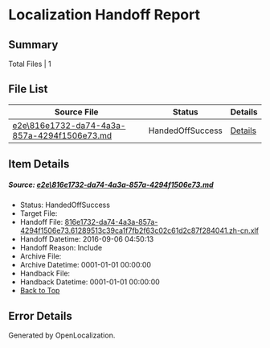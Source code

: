 # <a name='report-top'></a> Localization Handoff Report

## Summary
 Total Files | 1

## File List
 Source File | Status | Details 
 ----------- | ------ | ------- 
 [e2e\816e1732-da74-4a3a-857a-4294f1506e73.md](https://github.com/OpenLocalizationTestOrg/ol-test0/blob/e2b00633cb7935a92dc8954727625a30e350eb99/e2e/816e1732-da74-4a3a-857a-4294f1506e73.md) | HandedOffSuccess | [Details](#bac1c7a4d99828b50a9eb7b10daff41ddd11cb601)

## Item Details
##### <a name='bac1c7a4d99828b50a9eb7b10daff41ddd11cb601'></a> Source: [e2e\816e1732-da74-4a3a-857a-4294f1506e73.md](https://github.com/OpenLocalizationTestOrg/ol-test0/blob/e2b00633cb7935a92dc8954727625a30e350eb99/e2e/816e1732-da74-4a3a-857a-4294f1506e73.md)
* Status: HandedOffSuccess
* Target File: 
* Handoff File: [816e1732-da74-4a3a-857a-4294f1506e73.61289513c39ca1f7fb2f63c02c61d2c87f284041.zh-cn.xlf](https://github.com/OpenLocalizationTestOrg/ol-test0-handoff/blob/f5597d9a1fb75b179f3541e88dd6dd085bac2262/ol-handoff/OpenLocalizationTestOrg/ol-test0-zhcn/ci/ht/816e1732-da74-4a3a-857a-4294f1506e73.61289513c39ca1f7fb2f63c02c61d2c87f284041.zh-cn.xlf)
* Handoff Datetime: 2016-09-06 04:50:13
* Handoff Reason: Include
* Archive File: 
* Archive Datetime: 0001-01-01 00:00:00
* Handback File: 
* Handback Datetime: 0001-01-01 00:00:00
* [Back to Top](#report-top)


## Error Details

Generated by OpenLocalization.

